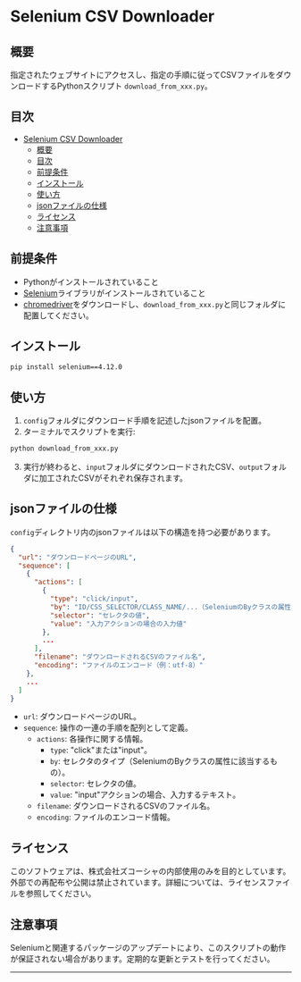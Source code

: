# Selenium CSV Downloader

## 概要
指定されたウェブサイトにアクセスし、指定の手順に従ってCSVファイルをダウンロードするPythonスクリプト `download_from_xxx.py`。

## 目次

- [Selenium CSV Downloader](#selenium-csv-downloader)
  - [概要](#概要)
  - [目次](#目次)
  - [前提条件](#前提条件)
  - [インストール](#インストール)
  - [使い方](#使い方)
  - [jsonファイルの仕様](#jsonファイルの仕様)
  - [ライセンス](#ライセンス)
  - [注意事項](#注意事項)

## 前提条件

- Pythonがインストールされていること
- [Selenium](https://www.selenium.dev/)ライブラリがインストールされていること
- [chromedriver](https://chromedriver.chromium.org/downloads)をダウンロードし、`download_from_xxx.py`と同じフォルダに配置してください。

## インストール

```bash
pip install selenium==4.12.0
```

## 使い方

1. `config`フォルダにダウンロード手順を記述したjsonファイルを配置。
2. ターミナルでスクリプトを実行:

```bash
python download_from_xxx.py
```

3. 実行が終わると、`input`フォルダにダウンロードされたCSV、`output`フォルダに加工されたCSVがそれぞれ保存されます。

## jsonファイルの仕様

`config`ディレクトリ内のjsonファイルは以下の構造を持つ必要があります。

```json
{
  "url": "ダウンロードページのURL",
  "sequence": [
    {
      "actions": [
        {
          "type": "click/input",
          "by": "ID/CSS_SELECTOR/CLASS_NAME/...（SeleniumのByクラスの属性）",
          "selector": "セレクタの値",
          "value": "入力アクションの場合の入力値"
        },
        ...
      ],
      "filename": "ダウンロードされるCSVのファイル名",
      "encoding": "ファイルのエンコード（例：utf-8）"
    },
    ...
  ]
}
```

- `url`: ダウンロードページのURL。
- `sequence`: 操作の一連の手順を配列として定義。
  - `actions`: 各操作に関する情報。
    - `type`: "click"または"input"。
    - `by`: セレクタのタイプ（SeleniumのByクラスの属性に該当するもの）。
    - `selector`: セレクタの値。
    - `value`: "input"アクションの場合、入力するテキスト。
  - `filename`: ダウンロードされるCSVのファイル名。
  - `encoding`: ファイルのエンコード情報。

## ライセンス

このソフトウェアは、株式会社ズコーシャの内部使用のみを目的としています。外部での再配布や公開は禁止されています。詳細については、ライセンスファイルを参照してください。

## 注意事項

Seleniumと関連するパッケージのアップデートにより、このスクリプトの動作が保証されない場合があります。定期的な更新とテストを行ってください。

---